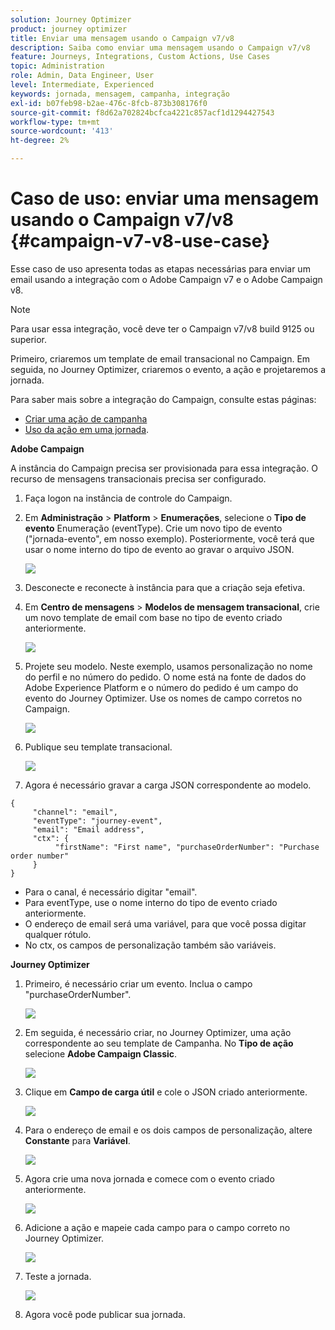 ```yaml
---
solution: Journey Optimizer
product: journey optimizer
title: Enviar uma mensagem usando o Campaign v7/v8
description: Saiba como enviar uma mensagem usando o Campaign v7/v8
feature: Journeys, Integrations, Custom Actions, Use Cases
topic: Administration
role: Admin, Data Engineer, User
level: Intermediate, Experienced
keywords: jornada, mensagem, campanha, integração
exl-id: b07feb98-b2ae-476c-8fcb-873b308176f0
source-git-commit: f8d62a702824bcfca4221c857acf1d1294427543
workflow-type: tm+mt
source-wordcount: '413'
ht-degree: 2%

---
```


# Caso de uso: enviar uma mensagem usando o Campaign v7/v8 {#campaign-v7-v8-use-case}

Esse caso de uso apresenta todas as etapas necessárias para enviar um email usando a integração com o Adobe Campaign v7 e o Adobe Campaign v8.

>[!NOTE]
>
>Para usar essa integração, você deve ter o Campaign v7/v8 build 9125 ou superior.

Primeiro, criaremos um template de email transacional no Campaign. Em seguida, no Journey Optimizer, criaremos o evento, a ação e projetaremos a jornada.

Para saber mais sobre a integração do Campaign, consulte estas páginas:

* [Criar uma ação de campanha](../action/acc-action.md)
* [Uso da ação em uma jornada](../building-journeys/using-adobe-campaign-v7-v8.md).

**Adobe Campaign**

A instância do Campaign precisa ser provisionada para essa integração. O recurso de mensagens transacionais precisa ser configurado.

1. Faça logon na instância de controle do Campaign.

1. Em **Administração** > **Platform** > **Enumerações**, selecione o **Tipo de evento** Enumeração (eventType). Crie um novo tipo de evento (&quot;jornada-evento&quot;, em nosso exemplo). Posteriormente, você terá que usar o nome interno do tipo de evento ao gravar o arquivo JSON.

   ![](assets/accintegration-uc-1.png)

1. Desconecte e reconecte à instância para que a criação seja efetiva.

1. Em **Centro de mensagens** > **Modelos de mensagem transacional**, crie um novo template de email com base no tipo de evento criado anteriormente.

   ![](assets/accintegration-uc-2.png)

1. Projete seu modelo. Neste exemplo, usamos personalização no nome do perfil e no número do pedido. O nome está na fonte de dados do Adobe Experience Platform e o número do pedido é um campo do evento do Journey Optimizer. Use os nomes de campo corretos no Campaign.

   ![](assets/accintegration-uc-3.png)

1. Publique seu template transacional.

   ![](assets/accintegration-uc-4.png)

1. Agora é necessário gravar a carga JSON correspondente ao modelo.

```
{
     "channel": "email",
     "eventType": "journey-event",
     "email": "Email address",
     "ctx": {
          "firstName": "First name", "purchaseOrderNumber": "Purchase order number"
     }
}
```

* Para o canal, é necessário digitar &quot;email&quot;.
* Para eventType, use o nome interno do tipo de evento criado anteriormente.
* O endereço de email será uma variável, para que você possa digitar qualquer rótulo.
* No ctx, os campos de personalização também são variáveis.

**Journey Optimizer**

1. Primeiro, é necessário criar um evento. Inclua o campo &quot;purchaseOrderNumber&quot;.

   ![](assets/accintegration-uc-5.png)

1. Em seguida, é necessário criar, no Journey Optimizer, uma ação correspondente ao seu template de Campanha. No **Tipo de ação** selecione **Adobe Campaign Classic**.

   ![](assets/accintegration-uc-6.png)

1. Clique em **Campo de carga útil** e cole o JSON criado anteriormente.

   ![](assets/accintegration-uc-7.png)

1. Para o endereço de email e os dois campos de personalização, altere **Constante** para **Variável**.

   ![](assets/accintegration-uc-8.png)

1. Agora crie uma nova jornada e comece com o evento criado anteriormente.

   ![](assets/accintegration-uc-9.png)

1. Adicione a ação e mapeie cada campo para o campo correto no Journey Optimizer.

   ![](assets/accintegration-uc-10.png)

1. Teste a jornada.

   ![](assets/accintegration-uc-11.png)

1. Agora você pode publicar sua jornada.

